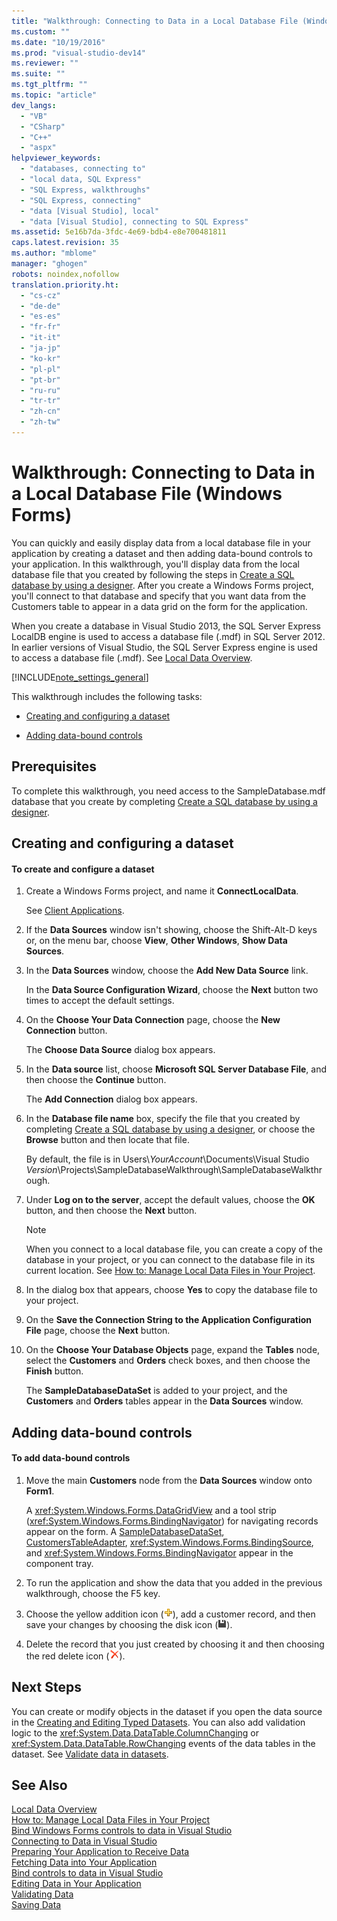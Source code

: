 ```yaml
---
title: "Walkthrough: Connecting to Data in a Local Database File (Windows Forms) | testtitle"
ms.custom: ""
ms.date: "10/19/2016"
ms.prod: "visual-studio-dev14"
ms.reviewer: ""
ms.suite: ""
ms.tgt_pltfrm: ""
ms.topic: "article"
dev_langs: 
  - "VB"
  - "CSharp"
  - "C++"
  - "aspx"
helpviewer_keywords: 
  - "databases, connecting to"
  - "local data, SQL Express"
  - "SQL Express, walkthroughs"
  - "SQL Express, connecting"
  - "data [Visual Studio], local"
  - "data [Visual Studio], connecting to SQL Express"
ms.assetid: 5e16b7da-3fdc-4e69-bdb4-e8e700481811
caps.latest.revision: 35
ms.author: "mblome"
manager: "ghogen"
robots: noindex,nofollow
translation.priority.ht: 
  - "cs-cz"
  - "de-de"
  - "es-es"
  - "fr-fr"
  - "it-it"
  - "ja-jp"
  - "ko-kr"
  - "pl-pl"
  - "pt-br"
  - "ru-ru"
  - "tr-tr"
  - "zh-cn"
  - "zh-tw"
---
```

# Walkthrough: Connecting to Data in a Local Database File (Windows Forms)
You can quickly and easily display data from a local database file in your application by creating a dataset and then adding data-bound controls to your application. In this walkthrough, you'll display data from the local database file that you created by following the steps in [Create a SQL database by using a designer](../data-tools/create-a-sql-database-by-using-a-designer.md). After you create a Windows Forms project, you'll connect to that database and specify that you want data from the Customers table to appear in a data grid on the form for the application.  
  
 When you create a database in Visual Studio 2013, the SQL Server Express LocalDB engine is used to access a database file (.mdf) in SQL Server 2012. In earlier versions of Visual Studio, the SQL Server Express engine is used to access a database file (.mdf). See [Local Data Overview](../data-tools/local-data-overview.md).  
  
 [!INCLUDE[note_settings_general](../data-tools/includes/note_settings_general_md.md)]  
  
 This walkthrough includes the following tasks:  
  
-   [Creating and configuring a dataset](../data-tools/walkthrough--connecting-to-data-in-a-local-database-file--windows-forms-.md#BKMK_CreateDataset)  
  
-   [Adding data-bound controls](../data-tools/walkthrough--connecting-to-data-in-a-local-database-file--windows-forms-.md#BKMK_AddCtrls)  
  
## Prerequisites  
 To complete this walkthrough, you need access to the SampleDatabase.mdf database that you create by completing [Create a SQL database by using a designer](../data-tools/create-a-sql-database-by-using-a-designer.md).  
  
##  <a name="BKMK_CreateDataset"></a> Creating and configuring a dataset  
  
#### To create and configure a dataset  
  
1.  Create a Windows Forms project, and name it **ConnectLocalData**.  
  
     See [Client Applications](../Topic/Developing%20Client%20Applications%20with%20the%20.NET%20Framework.md).  
  
2.  If the **Data Sources** window isn't showing, choose the Shift-Alt-D keys or, on the menu bar, choose **View**, **Other Windows**, **Show Data Sources**.  
  
3.  In the **Data Sources** window, choose the **Add New Data Source** link.  
  
     In the **Data Source Configuration Wizard**, choose the **Next** button two times to accept the default settings.  
  
4.  On the **Choose Your Data Connection** page, choose the **New Connection** button.  
  
     The **Choose Data Source** dialog box appears.  
  
5.  In the **Data source** list, choose **Microsoft SQL Server Database File**, and then choose the **Continue** button.  
  
     The **Add Connection** dialog box appears.  
  
6.  In the **Database file name** box, specify the file that you created by completing [Create a SQL database by using a designer](../data-tools/create-a-sql-database-by-using-a-designer.md), or choose the **Browse** button and then locate that file.  
  
     By default, the file is in Users\\*YourAccount*\Documents\Visual Studio *Version*\Projects\SampleDatabaseWalkthrough\SampleDatabaseWalkthrough.  
  
7.  Under **Log on to the server**, accept the default values, choose the **OK** button, and then choose the **Next** button.  
  
    > [!NOTE]
    >  When you connect to a local database file, you can create a copy of the database in your project, or you can connect to the database file in its current location. See [How to: Manage Local Data Files in Your Project](../data-tools/how-to--manage-local-data-files-in-your-project.md).  
  
8.  In the dialog box that appears, choose **Yes** to copy the database file to your project.  
  
9. On the **Save the Connection String to the Application Configuration File** page, choose the **Next** button.  
  
10. On the **Choose Your Database Objects** page, expand the **Tables** node, select the **Customers** and **Orders** check boxes, and then choose the **Finish** button.  
  
     The **SampleDatabaseDataSet** is added to your project, and the **Customers** and **Orders** tables appear in the **Data Sources** window.  
  
##  <a name="BKMK_AddCtrls"></a> Adding data-bound controls  
  
#### To add data-bound controls  
  
1.  Move the main **Customers** node from the **Data Sources** window onto **Form1**.  
  
     A <xref:System.Windows.Forms.DataGridView> and a tool strip (<xref:System.Windows.Forms.BindingNavigator>) for navigating records appear on the form. A [SampleDatabaseDataSet](../data-tools/dataset-tools-in-visual-studio.md), [CustomersTableAdapter](../data-tools/tableadapter-overview.md), <xref:System.Windows.Forms.BindingSource>, and <xref:System.Windows.Forms.BindingNavigator> appear in the component tray.  
  
2.  To run the application and show the data that you added in the previous walkthrough, choose the F5 key.  
  
3.  Choose the yellow addition icon (![Add button in Windows Form](../data-tools/media/addrecord.png "AddRecord")), add a customer record, and then save your changes by choosing the disk icon (![Save button in Windows Form](../data-tools/media/saveinwf.png "SaveInWF")).  
  
4.  Delete the record that you just created by choosing it and then choosing the red delete icon (![Delete button in Windows Form](../data-tools/media/deleterecord.png "DeleteRecord")).  
  
## Next Steps  
 You can create or modify objects in the dataset if you open the data source in the [Creating and Editing Typed Datasets](../data-tools/creating-and-editing-typed-datasets.md). You can also add validation logic to the <xref:System.Data.DataTable.ColumnChanging> or <xref:System.Data.DataTable.RowChanging> events of the data tables in the dataset. See [Validate data in datasets](../data-tools/validate-data-in-datasets.md).  
  
## See Also  
 [Local Data Overview](../data-tools/local-data-overview.md)   
 [How to: Manage Local Data Files in Your Project](../data-tools/how-to--manage-local-data-files-in-your-project.md)   
 [Bind Windows Forms controls to data in Visual Studio](../data-tools/bind-windows-forms-controls-to-data-in-visual-studio.md)   
 [Connecting to Data in Visual Studio](../data-tools/connecting-to-data-in-visual-studio.md)   
 [Preparing Your Application to Receive Data](../Topic/Preparing%20Your%20Application%20to%20Receive%20Data.md)   
 [Fetching Data into Your Application](../data-tools/fetching-data-into-your-application.md)   
 [Bind controls to data in Visual Studio](../data-tools/bind-controls-to-data-in-visual-studio.md)   
 [Editing Data in Your Application](../data-tools/editing-data-in-your-application.md)   
 [Validating Data](../Topic/Validating%20Data.md)   
 [Saving Data](../data-tools/saving-data.md)